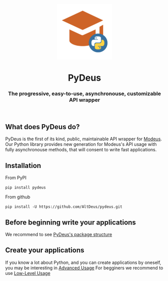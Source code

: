 <p align="center">
  <img src="assets/pydeus.png" width="175px" height="175px">
</p>
<h1 align="center">
  PyDeus
</h1>
<p align="center">
    <h3 align="center">The progressive, easy-to-use, asynchronouse, customizable API wrapper</h3>
</p>

</br>

## What does PyDeus do?
PyDeus is the first of its kind, public, maintainable API wrapper for [Modeus](https://utmn.modeus.org/). Our Python library provides new generation for Modeus's API usage with fully asynchronouse methods, that will consent to write fast applications.

## Installation
From PyPI
```
pip install pydeus
```

From github
```
pip install -U https://github.com/AltDeus/pydeus.git
```

## Before beginning write your applications
We recommend to see [PyDeus's package structure](http://127.0.0.1:8000/structure)

## Create your applications
If you know a lot about Python, and you can create applications by oneself, you may be interesting in [Advanced Usage](http://127.0.0.1:8000/advanced_level)
For begginers we recommend to use [Low-Level Usage](http://127.0.0.1:8000/low_level)